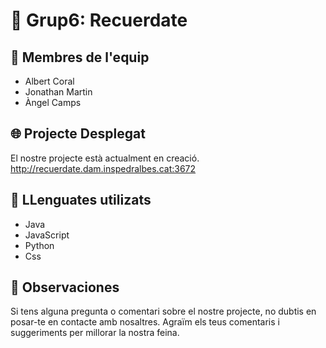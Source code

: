 # 🚀 Grup6: Recuerdate

## 👥 Membres de l'equip
- Albert Coral
- Jonathan Martin
- Àngel Camps

## 🌐 Projecte Desplegat
El nostre projecte està actualment en creació.
http://recuerdate.dam.inspedralbes.cat:3672

## 🎨 LLenguates utilizats 
- Java
- JavaScript
- Python
- Css

## 📝 Observaciones
Si tens alguna pregunta o comentari sobre el nostre projecte, no dubtis en posar-te en contacte amb nosaltres. Agraïm els teus comentaris i suggeriments per millorar la nostra feina.


